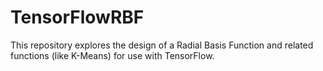 # TensorFlowRBF
This repository explores the design of a Radial Basis Function and related functions (like K-Means) for use with TensorFlow.
